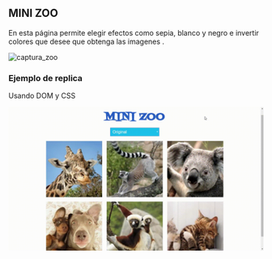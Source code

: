 ## MINI ZOO

En esta página permite elegir efectos como sepia, blanco y negro e invertir colores que desee que obtenga las imagenes .

![captura_zoo](https://user-images.githubusercontent.com/32883876/38582534-a7a7af8c-3cd5-11e8-8e12-0acb3a564c9b.png)

### Ejemplo de replica
 Usando DOM y CSS

![ejemplo](assets/images/ejemplo.gif)
